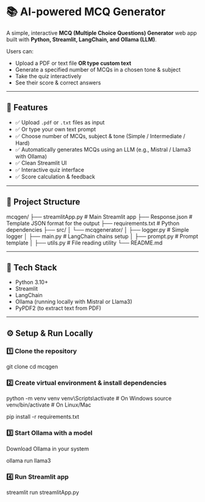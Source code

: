 # 📚 AI-powered MCQ Generator

A simple, interactive **MCQ (Multiple Choice Questions) Generator** web app built with **Python, Streamlit, LangChain, and Ollama (LLM)**.

Users can:
- Upload a PDF or text file **OR type custom text**
- Generate a specified number of MCQs in a chosen tone & subject
- Take the quiz interactively
- See their score & correct answers

---

## 🚀 Features
- ✅ Upload `.pdf` or `.txt` files as input
- ✅ Or type your own text prompt
- ✅ Choose number of MCQs, subject & tone (Simple / Intermediate / Hard)
- ✅ Automatically generates MCQs using an LLM (e.g., Mistral / Llama3 with Ollama)
- ✅ Clean Streamlit UI
- ✅ Interactive quiz interface
- ✅ Score calculation & feedback

---

## 📁 Project Structure

mcqgen/
├── streamlitApp.py # Main Streamlit app
├── Response.json # Template JSON format for the output
├── requirements.txt # Python dependencies
├── src/
│ └── mcqgenerator/
│ ├── logger.py # Simple logger
│ ├── main.py # LangChain chains setup
│ ├── prompt.py # Prompt template
│ ├── utils.py # File reading utility
└── README.md

---

## 🧰 Tech Stack

- Python 3.10+
- Streamlit
- LangChain
- Ollama (running locally with Mistral or Llama3)
- PyPDF2 (to extract text from PDF)

---

## ⚙️ Setup & Run Locally

### 1️⃣ Clone the repository

git clone <your-repo-url>
cd mcqgen

### 2️⃣ Create virtual environment & install dependencies

python -m venv venv
venv\Scripts\activate      # On Windows
source venv/bin/activate   # On Linux/Mac

pip install -r requirements.txt

### 3️⃣ Start Ollama with a model

Download Ollama in your system

ollama run llama3

### 4️⃣ Run Streamlit app

streamlit run streamlitApp.py